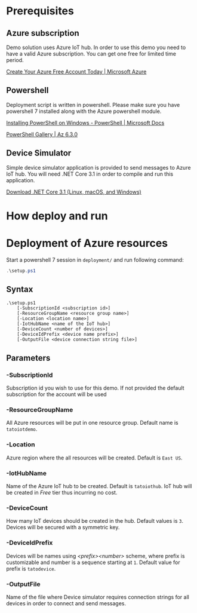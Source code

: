 # Prerequisites

## Azure subscription

Demo solution uses Azure IoT hub. In order to use this demo you need to have a valid Azure subscription. You can get one free for limited time period.

[Create Your Azure Free Account Today | Microsoft Azure](https://azure.microsoft.com/en-us/free/)

## Powershell

Deployment script is written in powershell. Please make sure you have powershell 7 installed along with the Azure powershell module.

[Installing PowerShell on Windows - PowerShell | Microsoft Docs](https://docs.microsoft.com/en-us/powershell/scripting/install/installing-powershell-core-on-windows?view=powershell-7.1)

[PowerShell Gallery | Az 6.3.0](https://www.powershellgallery.com/packages/Az/6.3.0)

## Device Simulator

Simple device simulator application is provided to send messages to Azure IoT hub. You will need .NET Core 3.1 in order to compile and run this application.

[Download .NET Core 3.1 (Linux, macOS, and Windows)](https://dotnet.microsoft.com/download/dotnet/3.1)

# How deploy and run

# Deployment of Azure resources

Start a powershell 7 session in `deployment/` and run following command:
```powershell
.\setup.ps1
```

## Syntax

```
.\setup.ps1
    [-SubscriptionId <subscription id>]
    [-ResourceGroupName <resource group name>]
    [-Location <location name>]
    [-IotHubName <name of the IoT hub>]
    [-DeviceCount <number of devices>]
    [-DeviceIdPrefix <device name prefix>]
    [-OutputFile <device connection string file>]
```

## Parameters

### -SubscriptionId
Subscription id you wish to use for this demo. If not provided the default subscription for the account will be used

### -ResourceGroupName
All Azure resources will be put in one resource group. Default name is `tatoiotdemo`.

### -Location
Azure region where the all resources will be created. Default is `East US`.

### -IotHubName
Name of the Azure IoT hub to be created. Default is `tatoiothub`.
IoT hub will be created in _Free_ tier thus incurring no cost.

### -DeviceCount
How many IoT devices should be created in the hub. Default values is `3`. Devices will be secured with a symmetric key.

### -DeviceIdPrefix
Devices will be names using _\<prefix\>\<number\>_ scheme, where prefix is customizable and number is a sequence starting at `1`. Default value for prefix is `tatodevice`.

### -OutputFile
Name of the file where Device simulator requires connection strings for all devices in order to connect and send messages. 